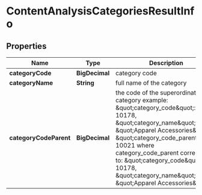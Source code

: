 

# ContentAnalysisCategoriesResultInfo


## Properties

| Name | Type | Description | Notes |
|------------ | ------------- | ------------- | -------------|
|**categoryCode** | **BigDecimal** | category code |  [optional] |
|**categoryName** | **String** | full name of the category |  [optional] |
|**categoryCodeParent** | **BigDecimal** | the code of the superordinate category example: \&quot;category_code\&quot;: 10178, \&quot;category_name\&quot;: \&quot;Apparel Accessories\&quot;, \&quot;category_code_parent\&quot;: 10021 where category_code_parent corresponds to: \&quot;category_code\&quot;: 10178, \&quot;category_name\&quot;: \&quot;Apparel Accessories\&quot; |  [optional] |




